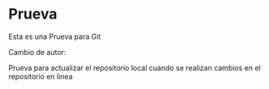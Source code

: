 # Prueva
Esta es una Prueva para Git

Cambio de autor: 

Prueva para actualizar el repositorio local cuando se realizan cambios en el repositorio en linea 
